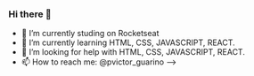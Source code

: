 ### Hi there 👋

- 🔭 I’m currently studing on Rocketseat
- 🌱 I’m currently learning HTML, CSS, JAVASCRIPT, REACT.
- 🤔 I’m looking for help with HTML, CSS, JAVASCRIPT, REACT.
- 📫 How to reach me: @pvictor_guarino
-->
